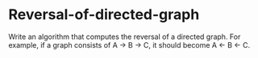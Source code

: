 # Reversal-of-directed-graph
Write an algorithm that computes the reversal of a directed graph. For example, if a graph consists of A -> B -> C, it should become A &lt;- B &lt;- C.
